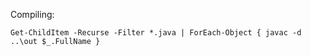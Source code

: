 
Compiling:  
```
Get-ChildItem -Recurse -Filter *.java | ForEach-Object { javac -d ..\out $_.FullName }
```